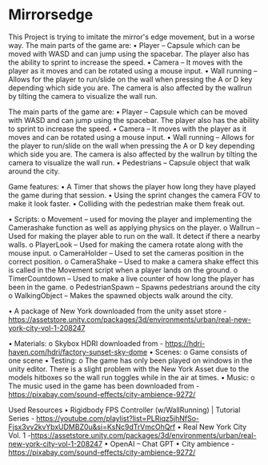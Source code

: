 # Mirrorsedge
This Project is trying to imitate the mirror's edge movement, but in a worse way.
The main parts of the game are:
•	Player – Capsule which can be moved with WASD and can jump using the spacebar. The player also has the ability to sprint to increase the speed.
•	Camera – It moves with the player as it moves and can be rotated using a mouse input.
•	Wall running – Allows for the player to run/slide on the wall when pressing the A or D key depending which side you are. The camera is also affected by the wallrun by tilting the camera to visualize the wall run.

The main parts of the game are:
•	Player – Capsule which can be moved with WASD and can jump using the spacebar. The player also has the ability to sprint to increase the speed.
•	Camera – It moves with the player as it moves and can be rotated using a mouse input.
•	Wall running – Allows for the player to run/slide on the wall when pressing the A or D key depending which side you are. The camera is also affected by the wallrun by tilting the camera to visualize the wall run.
•	Pedestrians – Capsule object that walk around the city.

Game features:
•	A Timer that shows the player how long they have played the game during that session.
•	Using the sprint changes the camera FOV to make it look faster.
•	Colliding with the pedestrian make them freak out.

•	Scripts:
o	Movement – used for moving the player and implementing the Camerashake function as well as applying physics on the player.
o	Wallrun – Used for making the player able to run on the wall. It detect if there a nearby walls.
o	PlayerLook – Used for making the camera rotate along with the mouse input.
o	CameraHolder – Used to set the cameras position in the correct position.
o	CameraShake – Used to make a camera shake effect this is called in the Movement script when a player lands on the ground.
o	TimerCountdown – Used to make a live counter of how long the player has been in the game.
o	PedestrianSpawn – Spawns pedestrians around the city
o	WalkingObject – Makes the spawned objects walk around the city.

  •	A package of New York downloaded from the unity asset store - https://assetstore.unity.com/packages/3d/environments/urban/real-new-york-city-vol-1-208247

•	Materials:
  o	Skybox HDRI downloaded from - https://hdri-haven.com/hdri/factory-sunset-sky-dome
•	Scenes:
  o	Game consists of one scene
•	Testing:
  o	The game has only been played on windows in the unity editor. There is a slight problem with the New York  Asset due to the models hitboxes so the wall run toggles while in the air at times.
•	Music:
  o	The music used in the game has been downloaded from - https://pixabay.com/sound-effects/city-ambience-9272/

Used Resources
•	Rigidbody FPS Controller (w/WallRunning) | Tutorial Series -  https://youtube.com/playlist?list=PLRiqz5jhNfSo-Fjsx3vv2kvYbxUDMBZ0u&si=KsNc9dTrVmcOhQrf
•	Real New York City Vol. 1 -https://assetstore.unity.com/packages/3d/environments/urban/real-new-york-city-vol-1-208247
•	OpenAI – Chat GPT
•	City ambience - https://pixabay.com/sound-effects/city-ambience-9272/
